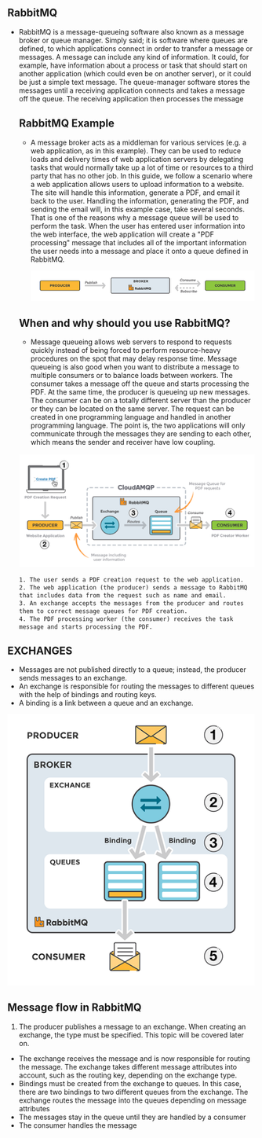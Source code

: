 ## RabbitMQ

 * RabbitMQ is a message-queueing software also known as a message broker or queue manager. 
   Simply said; it is software where queues are defined, to which applications connect in order to transfer a message or messages.
   A message can include any kind of information. It could, for example, 
   have information about a process or task that should start on another application (which could even be on another server), 
   or it could be just a simple text message. The queue-manager software stores the messages until a receiving application connects and takes a message off the queue.
   The receiving application then processes the message
   
   
   ## RabbitMQ Example
  
    * A message broker acts as a middleman for various services (e.g. a web application, as in this example). They can be used to reduce loads and delivery times       of web application servers by delegating tasks that would normally take up a lot of time or resources to a third party that has no other job.
      In this guide, we follow a scenario where a web application allows users to upload information to a website. The site will handle this information, generate       a PDF, and email it back to the user. Handling the information, generating the PDF, and sending the email will, in this example case, take several seconds.       That is one of the reasons why a message queue will be used to perform the task.
      When the user has entered user information into the web interface, the web application will create a "PDF processing" message that includes all of the             important information the user needs into a message and place it onto a queue defined in RabbitMQ.
      
      <img src="/images/workflow-rabbitmq.png?raw=true" alt="workflow-rabbitmq">
      
    ## When and why should you use RabbitMQ?
     * Message queueing allows web servers to respond to requests quickly instead of being forced to perform resource-heavy procedures on the spot that may delay       response time. Message queueing is also good when you want to distribute a message to multiple consumers or to balance loads between workers.
      The consumer takes a message off the queue and starts processing the PDF. At the same time, the producer is queueing up new messages. The consumer can be on       a totally different server than the producer or they can be located on the same server. The request can be created in one programming language and handled         in another programming language. The point is, the two applications will only communicate through the messages they are sending to each other, which means         the sender and receiver have low coupling.
      </br>
      <img src="/images/rabbitmq-beginners-updated.png" alt="rabbitmq-beginners-updated" width="900">
      </br>
      
      
      
       1. The user sends a PDF creation request to the web application.
       2. The web application (the producer) sends a message to RabbitMQ that includes data from the request such as name and email.
       3. An exchange accepts the messages from the producer and routes them to correct message queues for PDF creation.
       4. The PDF processing worker (the consumer) receives the task message and starts processing the PDF.


## EXCHANGES
  * Messages are not published directly to a queue; instead, the producer sends messages to an exchange. 
  * An exchange is responsible for routing the messages to different queues with the help of bindings and routing keys.
  * A binding is a link between a queue and an exchange.

<img src="/images/exchanges-bidings-routing-keys.png?raw=true" alt="exchanges-bidings-routing-keys">

## Message flow in RabbitMQ 
 1. The producer publishes a message to an exchange. When creating an exchange, the type must be specified. This topic will be covered later on.
 * The exchange receives the message and is now responsible for routing the message. The exchange takes different message attributes into account, such as the routing key, depending on the exchange type.
 * Bindings must be created from the exchange to queues. In this case, there are two bindings to two different queues from the exchange. The exchange routes the message into the queues depending on message attributes
 * The messages stay in the queue until they are handled by a consumer
 * The consumer handles the message
 
 
  


